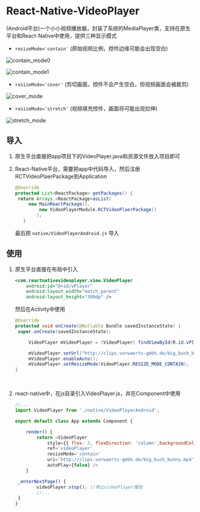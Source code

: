 # React-Native-VideoPlayer

(Android平台)一个小小视频播放器，封装了系统的MediaPlayer类，支持在原生平台和React-Native中使用，提供三种显示模式

- `resizeMode='contain'` (原始视频比例，控件边缘可能会出现空白)

 ![contain_mode0](https://github.com/wangruning/React-Native-VideoPlayer/blob/master/image/contain_mode0.png)

 ![contain_mode1](https://github.com/wangruning/React-Native-VideoPlayer/blob/master/image/contain_mode1.png)

- `resizeMode='cover'` (剪切画面，控件不会产生空白，但视频画面会被裁剪)

 ![cover_mode](https://github.com/wangruning/React-Native-VideoPlayer/blob/master/image/cover_mode.png)

- `resizeMode='stretch'` (视频填充控件，画面将可能出现拉伸)

 ![stretch_mode](https://github.com/wangruning/React-Native-VideoPlayer/blob/master/image/stretch_mode.png)

## 导入

1. 原生平台直接把app项目下的VideoPlayer.java和资源文件放入项目即可

2. React-Native平台，需要把app中代码导入，然后注册RCTVideoPlaerPackage到Application

   ```java
   @Override
   protected List<ReactPackage> getPackages() {
   	return Arrays.<ReactPackage>asList(
       	new MainReactPackage(),
           	new VideoPlayerModule.RCTVideoPlaerPackage()
           );
      }
   ```

   最后把 `native/VideoPlayerAndroid.js` 导入

## 使用

1. 原生平台直接在布局中引入

   ```xml
   <com.reactnativevideoplayer.view.VideoPlayer
       android:id="@+id/vPlayer"
       android:layout_width="match_parent"
       android:layout_height="300dp" />
   ```

   然后在Activity中使用

   ```java
   @Override
   protected void onCreate(@Nullable Bundle savedInstanceState) {
   	super.onCreate(savedInstanceState);

     	VideoPlayer mVideoPlayer = (VideoPlayer) findViewById(R.id.vPlayer);

     	mVideoPlayer.setUrl("http://clips.vorwaerts-gmbh.de/big_buck_bunny.mp4");
     	mVideoPlayer.enableAuto();
     	mVideoPlayer.setResizeMode(VideoPlayer.RESIZE_MODE_CONTAIN);
   }
   ```

   ​

2. react-native中，在js目录引入VideoPlayer.js，并在Component中使用

   ```js
   //...
   import VideoPlayer from './native/VideoPlayerAndroid';

   export default class App extends Component {

       render() {
           return <VideoPlayer
               style={{ flex: 2, flexDirection: 'column',backgroundColor: '#292929' }}
               ref='videoPlayer'
               resizeMode='contain'
               uri='http://clips.vorwaerts-gmbh.de/big_buck_bunny.mp4'
               autoPlay={false} />
       }

   	_enterNextPage() {
           videoPlayer.stop(); //停止videoPlayer播放
           //...
   	}
   }
   ```

   ​

